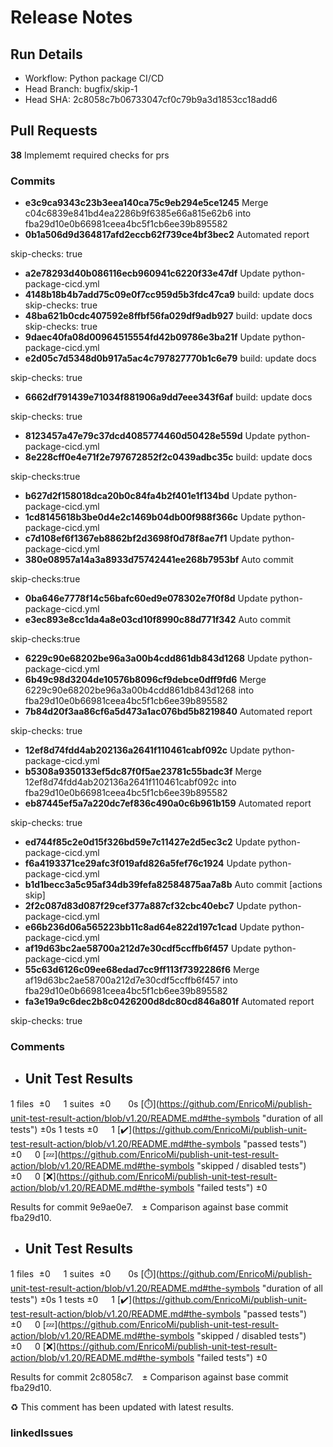 # Release Notes 
## Run Details
- Workflow: Python package CI/CD 
- Head Branch: bugfix/skip-1 
- Head SHA: 2c8058c7b06733047cf0c79b9a3d1853cc18add6 

## Pull Requests
**38** Implememt required checks for prs
### Commits
  - **e3c9ca9343c23b3eea140ca75c9eb294e5ce1245** Merge c04c6839e841bd4ea2286b9f6385e66a815e62b6 into fba29d10e0b66981ceea4bc5f1cb6ee39b895582
  - **0b1a506d9d364817afd2eccb62f739ce4bf3bec2** Automated report

skip-checks: true
  - **a2e78293d40b086116ecb960941c6220f33e47df** Update python-package-cicd.yml
  - **4148b18b4b7add75c09e0f7cc959d5b3fdc47ca9** build: update docs skip-checks: true
  - **48ba621b0cdc407592e8ffbf56fa029df9adb927** build: update docs skip-checks: true
  - **9daec40fa08d00964515554fd42b09786e3ba21f** Update python-package-cicd.yml
  - **e2d05c7d5348d0b917a5ac4c797827770b1c6e79** build: update docs

skip-checks: true
  - **6662df791439e71034f881906a9dd7eee343f6af** build: update docs

skip-checks: true
  - **8123457a47e79c37dcd4085774460d50428e559d** Update python-package-cicd.yml
  - **8e228cff0e4e71f2e797672852f2c0439adbc35c** build: update docs

skip-checks:true
  - **b627d2f158018dca20b0c84fa4b2f401e1f134bd** Update python-package-cicd.yml
  - **1cd8145618b3be0d4e2c1469b04db00f988f366c** Update python-package-cicd.yml
  - **c7d108ef6f1367eb8862bf2d3698f0d78f8ae7f1** Update python-package-cicd.yml
  - **380e08957a14a3a8933d75742441ee268b7953bf** Auto commit

skip-checks:true
  - **0ba646e7778f14c56bafc60ed9e078302e7f0f8d** Update python-package-cicd.yml
  - **e3ec893e8cc1da4a8e03cd10f8990c88d771f342** Auto commit

skip-checks:true
  - **6229c90e68202be96a3a00b4cdd861db843d1268** Update python-package-cicd.yml
  - **6b49c98d3204de10576b8096cf9debce0dff9fd6** Merge 6229c90e68202be96a3a00b4cdd861db843d1268 into fba29d10e0b66981ceea4bc5f1cb6ee39b895582
  - **7b84d20f3aa86cf6a5d473a1ac076bd5b8219840** Automated report

skip-checks: true
  - **12ef8d74fdd4ab202136a2641f110461cabf092c** Update python-package-cicd.yml
  - **b5308a9350133ef5dc87f0f5ae23781c55badc3f** Merge 12ef8d74fdd4ab202136a2641f110461cabf092c into fba29d10e0b66981ceea4bc5f1cb6ee39b895582
  - **eb87445ef5a7a220dc7ef836c490a0c6b961b159** Automated report

skip-checks: true
  - **ed744f85c2e0d15f326bd59e7c11427e2d5ec3c2** Update python-package-cicd.yml
  - **f6a4193371ce29afc3f019afd826a5fef76c1924** Update python-package-cicd.yml
  - **b1d1becc3a5c95af34db39fefa82584875aa7a8b** Auto commit [actions skip]
  - **2f2c087d83d087f29cef377a887cf32cbc40ebc7** Update python-package-cicd.yml
  - **e66b236d06a565223bb11c8ad64e822d197c1cad** Update python-package-cicd.yml
  - **af19d63bc2ae58700a212d7e30cdf5ccffb6f457** Update python-package-cicd.yml
  - **55c63d6126c09ee68edad7cc9ff113f7392286f6** Merge af19d63bc2ae58700a212d7e30cdf5ccffb6f457 into fba29d10e0b66981ceea4bc5f1cb6ee39b895582
  - **fa3e19a9c6dec2b8c0426200d8dc80cd846a801f** Automated report

skip-checks: true
### Comments
 - ## Unit Test Results
1 files  ±0  1 suites  ±0   0s [:stopwatch:](https://github.com/EnricoMi/publish-unit-test-result-action/blob/v1.20/README.md#the-symbols &quot;duration of all tests&quot;) ±0s
1 tests ±0  1 [:heavy_check_mark:](https://github.com/EnricoMi/publish-unit-test-result-action/blob/v1.20/README.md#the-symbols &quot;passed tests&quot;) ±0  0 [:zzz:](https://github.com/EnricoMi/publish-unit-test-result-action/blob/v1.20/README.md#the-symbols &quot;skipped / disabled tests&quot;) ±0  0 [:x:](https://github.com/EnricoMi/publish-unit-test-result-action/blob/v1.20/README.md#the-symbols &quot;failed tests&quot;) ±0 

Results for commit 9e9ae0e7. ± Comparison against base commit fba29d10.

 - ## Unit Test Results
1 files  ±0  1 suites  ±0   0s [:stopwatch:](https://github.com/EnricoMi/publish-unit-test-result-action/blob/v1.20/README.md#the-symbols &quot;duration of all tests&quot;) ±0s
1 tests ±0  1 [:heavy_check_mark:](https://github.com/EnricoMi/publish-unit-test-result-action/blob/v1.20/README.md#the-symbols &quot;passed tests&quot;) ±0  0 [:zzz:](https://github.com/EnricoMi/publish-unit-test-result-action/blob/v1.20/README.md#the-symbols &quot;skipped / disabled tests&quot;) ±0  0 [:x:](https://github.com/EnricoMi/publish-unit-test-result-action/blob/v1.20/README.md#the-symbols &quot;failed tests&quot;) ±0 

Results for commit 2c8058c7. ± Comparison against base commit fba29d10.

:recycle: This comment has been updated with latest results.

### linkedIssues
    

